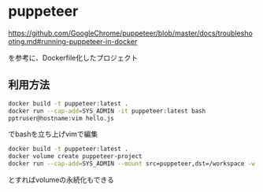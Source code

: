 # puppeteer

https://github.com/GoogleChrome/puppeteer/blob/master/docs/troubleshooting.md#running-puppeteer-in-docker

を参考に、Dockerfile化したプロジェクト

## 利用方法

```sh
docker build -t puppeteer:latest .
docker run --cap-add=SYS_ADMIN -it puppeteer:latest bash
pptruser@hostname:vim hello.js
```

でbashを立ち上げvimで編集


```sh
docker build -t puppeteer:latest .
docker volume create puppeteer-project
docker run --cap-add=SYS_ADMIN --mount src=puppeteer,dst=/workspace -w /workspace -it puppeteer:latest bash
````

とすればvolumeの永続化もできる
